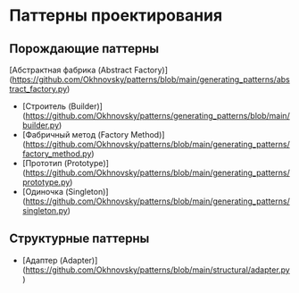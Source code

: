 # Паттерны проектирования

## Порождающие паттерны

[Абстрактная фабрика (Abstract Factory)] (https://github.com/Okhnovsky/patterns/blob/main/generating_patterns/abstract_factory.py)
- [Строитель (Builder)] (https://github.com/Okhnovsky/patterns/generating_patterns/blob/main/builder.py)
- [Фабричный метод (Factory Method)] (https://github.com/Okhnovsky/patterns/blob/main/generating_patterns/factory_method.py)
- [Прототип (Prototype)] (https://github.com/Okhnovsky/patterns/blob/main/generating_patterns/prototype.py)
- [Одиночка (Singleton)] (https://github.com/Okhnovsky/patterns/blob/main/generating_patterns/singleton.py)


## Структурные паттерны
- [Адаптер (Adapter)] (https://github.com/Okhnovsky/patterns/blob/main/structural/adapter.py)

